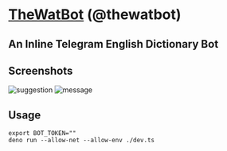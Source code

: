 # [TheWatBot](https://t.me/thewatbot) (@thewatbot)

## An Inline Telegram English Dictionary Bot

## Screenshots

<img src="https://i.ibb.co/hMZ6PTV/suggestion.png" alt="suggestion"></a>
<img src="https://i.ibb.co/ZK7k0Fr/message.png" alt="message"></a>

## Usage

```
export BOT_TOKEN=""
deno run --allow-net --allow-env ./dev.ts
```

